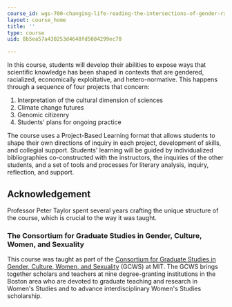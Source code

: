 ```yaml
---
course_id: wgs-700-changing-life-reading-the-intersections-of-gender-race-biology-and-literature-spring-2017
layout: course_home
title: ''
type: course
uid: 8b5ea57a430253d4648fd5084299ec70

---
```

In this course, students will develop their abilities to expose ways that scientific knowledge has been shaped in contexts that are gendered, racialized, economically exploitative, and hetero-normative. This happens through a sequence of four projects that concern:

1.  Interpretation of the cultural dimension of sciences
2.  Climate change futures
3.  Genomic citizenry
4.  Students' plans for ongoing practice

The course uses a Project-Based Learning format that allows students to shape their own directions of inquiry in each project, development of skills, and collegial support. Students' learning will be guided by individualized bibliographies co-constructed with the instructors, the inquiries of the other students, and a set of tools and processes for literary analysis, inquiry, reflection, and support. 

Acknowledgement
---------------

Professor Peter Taylor spent several years crafting the unique structure of the course, which is crucial to the way it was taught. 

### The Consortium for Graduate Studies in Gender, Culture, Women, and Sexuality

This course was taught as part of the [Consortium for Graduate Studies in Gender, Culture, Women, and Sexuality](http://mit.edu/GCWS/index.html) (GCWS) at MIT. The GCWS brings together scholars and teachers at nine degree-granting institutions in the Boston area who are devoted to graduate teaching and research in Women's Studies and to advance interdisciplinary Women's Studies scholarship.
